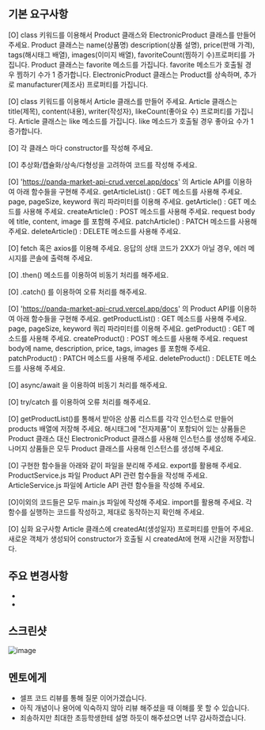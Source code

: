 ## 기본 요구사항
 [O] class 키워드를 이용해서 Product 클래스와 ElectronicProduct 클래스를 만들어 주세요.
 Product 클래스는 name(상품명) description(상품 설명), price(판매 가격), tags(해시태그 배열), images(이미지 배열), favoriteCount(찜하기 수)프로퍼티를 가집니다.
 Product 클래스는 favorite 메소드를 가집니다. favorite 메소드가 호출될 경우 찜하기 수가 1 증가합니다.
 ElectronicProduct 클래스는 Product를 상속하며, 추가로 manufacturer(제조사) 프로퍼티를 가집니다.

[O] class 키워드를 이용해서 Article 클래스를 만들어 주세요.
 Article 클래스는 title(제목), content(내용), writer(작성자), likeCount(좋아요 수) 프로퍼티를 가집니다.
 Article 클래스는 like 메소드를 가집니다. like 메소드가 호출될 경우 좋아요 수가 1 증가합니다.
 
[O] 각 클래스 마다 constructor를 작성해 주세요.

[O] 추상화/캡슐화/상속/다형성을 고려하여 코드를 작성해 주세요.

[O] 'https://panda-market-api-crud.vercel.app/docs' 의 Article API를 이용하여 아래 함수들을 구현해 주세요.
 getArticleList() : GET 메소드를 사용해 주세요.
 page, pageSize, keyword 쿼리 파라미터를 이용해 주세요.
 getArticle() : GET 메소드를 사용해 주세요.
 createArticle() : POST 메소드를 사용해 주세요.
 request body에 title, content, image 를 포함해 주세요.
 patchArticle() : PATCH 메소드를 사용해 주세요.
 deleteArticle() : DELETE 메소드를 사용해 주세요.

[O] fetch 혹은 axios를 이용해 주세요.
 응답의 상태 코드가 2XX가 아닐 경우, 에러 메시지를 콘솔에 출력해 주세요.

[O] .then() 메소드를 이용하여 비동기 처리를 해주세요.

[O] .catch() 를 이용하여 오류 처리를 해주세요.

[O] 'https://panda-market-api-crud.vercel.app/docs' 의 Product API를 이용하여 아래 함수들을 구현해 주세요.
 getProductList() : GET 메소드를 사용해 주세요.
 page, pageSize, keyword 쿼리 파라미터를 이용해 주세요.
 getProduct() : GET 메소드를 사용해 주세요.
 createProduct() : POST 메소드를 사용해 주세요.
 request body에 name, description, price, tags, images 를 포함해 주세요.
 patchProduct() : PATCH 메소드를 사용해 주세요.
 deleteProduct() : DELETE 메소드를 사용해 주세요.
 
[O] async/await 을 이용하여 비동기 처리를 해주세요.

[O] try/catch 를 이용하여 오류 처리를 해주세요.

[O] getProductList()를 통해서 받아온 상품 리스트를 각각 인스턴스로 만들어  products 배열에 저장해 주세요.
 해시태그에 "전자제품"이 포함되어 있는 상품들은 Product 클래스 대신 ElectronicProduct 클래스를 사용해 인스턴스를 생성해 주세요.
 나머지 상품들은 모두 Product 클래스를 사용해 인스턴스를 생성해 주세요.

[O] 구현한 함수들을 아래와 같이 파일을 분리해 주세요.
 export를 활용해 주세요.
 ProductService.js 파일 Product API 관련 함수들을 작성해 주세요.
 ArticleService.js 파일에 Article API 관련 함수들을 작성해 주세요.

[O]이외의 코드들은 모두 main.js 파일에 작성해 주세요.
 import를 활용해 주세요.
 각 함수를 실행하는 코드를 작성하고, 제대로 동작하는지 확인해 주세요.

[O] 심화 요구사항
Article 클래스에 createdAt(생성일자) 프로퍼티를 만들어 주세요.
새로운 객체가 생성되어 constructor가 호출될 시 createdAt에 현재 시간을 저장합니다.

## 주요 변경사항
- 
- 

## 스크린샷
![image](이미지url)

## 멘토에게
- 셀프 코드 리뷰를 통해 질문 이어가겠습니다.
- 아직 개념이나 용어에 익숙하지 않아 리뷰 해주셨을 때 이해를 못 할 수 있습니다.
- 죄송하지만 최대한 초등학생한테 설명 하듯이 해주셨으면 너무 감사하겠습니다.